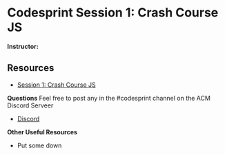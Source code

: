 # Codesprint Session 1: Crash Course JS
**Instructor:** 

## Resources
- [Session 1: Crash Course JS](https://tinyurl.com/codesprint-s1)

**Questions** Feel free to post any in the #codesprint channel on the ACM Discord Serveer
- [Discord](https://tinyurl.com/acm-csuf-discord)

**Other Useful Resources**
- Put some down
